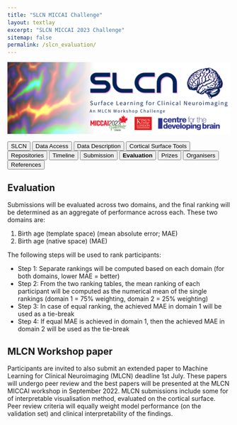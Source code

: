 ```yaml
---
title: "SLCN MICCAI Challenge"
layout: textlay
excerpt: "SLCN MICCAI 2023 Challenge"
sitemap: false
permalink: /slcn_evaluation/
---
```


<img src="/images/pubpic/SLCN_Banner.png" alt="SLCN Banner" title="SLCN Banner" width="950">

<button  onclick="window.location.href='https://metrics-lab.github.io/slcn/';">SLCN</button> <button  onclick="window.location.href='https://metrics-lab.github.io/slcn_data_access/';">Data Access</button> <button onclick="window.location.href='
https://metrics-lab.github.io/slcn_data_description/';">Data Description</button>  <button onclick="window.location.href='https://metrics-lab.github.io/slcn_cortical_surface_tools/';">Cortical Surface Tools</button>  <button onclick="window.location.href='https://metrics-lab.github.io/slcn_repositories/';">Repositories</button>  <button onclick="window.location.href='https://metrics-lab.github.io/slcn_timeline/';">Timeline</button> <button onclick="window.location.href='https://metrics-lab.github.io/slcn_submission/';">Submission</button> <button onclick="window.location.href='https://metrics-lab.github.io/slcn_evaluation/';">**Evaluation**</button> <button onclick="window.location.href='https://metrics-lab.github.io/slcn_prizes/';">Prizes</button> <button onclick="window.location.href='https://metrics-lab.github.io/slcn_organisers/';">Organisers</button> <button onclick="window.location.href='https://metrics-lab.github.io/slcn_references/';">References</button>


## Evaluation
Submissions will be evaluated across two domains, and the final ranking will be determined as an aggregate of performance across each. These two domains are: 
1. Birth age (template space) (mean absolute error; MAE)
2. Birth age (native space) (MAE)

The following steps will be used to rank participants:
* Step 1: Separate rankings will be computed based on each domain (for both domains, lower MAE = better)
* Step 2: From the two ranking tables, the mean ranking of each participant will be computed as the numerical mean of the single rankings (domain 1 = 75% weighting, domain 2 = 25% weighting)
* Step 3: In case of equal ranking, the achieved MAE in domain 1 will be used as a tie-break
* Step 4: If equal MAE is achieved in domain 1, then the achieved MAE in domain 2 will be used as the tie-break

## MLCN Workshop paper
Participants are invited to also submit an extended paper to Machine Learning for Clinical Neuroimaging (MLCN) deadline 1st July. These papers will undergo peer review and the best papers will be presented at the MLCN MICCAI workshop in September 2022. MLCN submissions include some for of interpretable visualisation method, evaluated on the cortical surface. Peer review criteria will equally weight model performance (on the validation set) and clinical interpretability of the findings.
